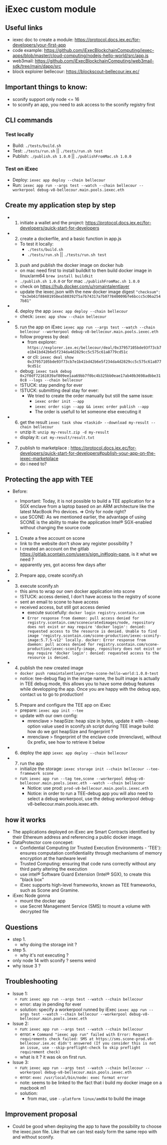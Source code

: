 # iExec custom module

## Useful links

- iexec doc to create a module: https://protocol.docs.iex.ec/for-developers/your-first-app
- code example: https://github.com/iExecBlockchainComputing/iexec-apps/blob/master/cloud-computing/nodejs-hello-world/src/app.js
- web3mail: https://github.com/iExecBlockchainComputing/web3mail-sdk/tree/main/dapp/src
- block exploirer bellecour: https://blockscout-bellecour.iex.ec/

## Important things to know: 

- sconify support only node <= 16
- to sconify an app, you need to ask access to the sconify registry first

## CLI commands

### Test locally

- Build: `./tests/build.sh`
- Test: `./tests/run.sh` || `./tests/run.sh test`
- Publish: `./publish.sh 1.0.0` || `./publishFromMac.sh 1.0.0`

### Test on iExec

- Deploy: `iexec app deploy --chain bellecour`
- Run: `iexec app run --args test --watch --chain bellecour --workerpool debug-v8-bellecour.main.pools.iexec.eth`

## Create my application step by step

- 1. initiate a wallet and the project: https://protocol.docs.iex.ec/for-developers/quick-start-for-developers
- 2. create a dockerfile, and a basic function in app.js
    - To test it locally: 
        - `./tests/build.sh`
        - `./tests/run.sh` || `./tests/run.sh test`
- 3. push and publish the docker image on docker hub
    - on mac need first to install buildkit to then build docker image in linux/arm64 `brew install buildkit`
    - `./publish.sh 1.0.0` or for mac `./publishFromMac.sh 1.0.0`
    - check on https://hub.docker.com/u/romaintalentlayer
    - update the iexec.json with the new docker image digest `"checksum": "0x3eb61f88481958ea580392f5a7b74317a7b077840009bfe6bccc5c06a2547b81"`
- 4. deploy the app `iexec app deploy --chain bellecour`
    - check: `iexec app show --chain bellecour`
- 5. run the app on iExec `iexec app run --args test --watch --chain bellecour --workerpool debug-v8-bellecour.main.pools.iexec.eth`
    - follow progress by deal: 
        - from explorer: `https://explorer.iex.ec/bellecour/deal/0x37957105bde93f73cb7e1b41bd42b6e5f234da4d2829cc5c575c61a8779cd51c`
        - or cli: `iexec deal show 0x37957105bde93f73cb7e1b41bd42b6e5f234da4d2829cc5c575c61a8779cd51c`
    - debug: `iexec task debug 0x2f0df72161039af809ee1aa69bb7f0bc4b325bb0eae17ab40b3698adbbe310c8 --logs --chain bellecour`
    - !STUCK: stay pending for ever
    - !STUCK: submitting deal stay for ever: 
        - We tried to create the order manually but still the same issue: 
            - `iexec order init --app`
            - `iexec order sign --app && iexec order publish --app`
            - The order is usefull to let someone else executing it
- 6. get the result `iexec task show <taskid> --download my-result --chain bellecour`
    - unzip it: `unzip my-result.zip -d my-result`
    - display it: `cat my-result/result.txt`
- 7. publish to marketplace : https://protocol.docs.iex.ec/for-developers/quick-start-for-developers#publish-your-app-on-the-iexec-marketplace
    - do i need to?

## Protecting the app with TEE

- Before: 
    - Important: Today, it is not possible to build a TEE application for a SGX enclave from a laptop based on an ARM architecture like the latest MacBook Pro devices. => Only for node right?
    - use SCONE: As we mentioned earlier, the advantage of using SCONE is the ability to make the application Intel® SGX-enabled without changing the source code

- 1. Create a free account on scone 
    - link to the website don't show any register possibility ? 
    - I created an account on the gitlab https://gitlab.scontain.com/users/sign_in#login-pane, is it what we need ? 
    - apparently yes, got access few days after
- 2. Prepare app, create sconify.sh
- 3. execute sconify.sh
    - this aims to wrap our own docker application into scone
    - !STUCK: access denied, I don't have access to the registry of scone
    - sent an email to scone to have access
    - received access, but still got access denied 
        - execute succefully: `docker login registry.scontain.com`
        - ```Error response from daemon: pull access denied for registry.scontain.com/sconecuratedimages/node, repository does not exist or may require 'docker login': denied: requested access to the resource is denied. Unable to find image 'registry.scontain.com/scone-production/iexec-sconify-image:5.7.5-v12' locally. docker: Error response from daemon: pull access denied for registry.scontain.com/scone-production/iexec-sconify-image, repository does not exist or may require 'docker login': denied: requested access to the resource is denied.```
- 4. publish the new created image
    - `docker push romaintalentlayer/tee-scone-hello-world:1.0.0-test`
    - notice: tee-debug flag in the image name, the built image is actually in TEE debug mode, this allows you to have some debug features while developping the app. Once you are happy with the debug app, contact us to go to production!
- 5. Prepare and configure the TEE app on iExec
    - prepare: `iexec app init --tee`
    - update with our own config: 
        - mrenclave > heapSize: heap size in bytes, update it with --heap option value used in sconify.sh script during TEE image build: how do we got heapSize and fingerprint ?
        - mrenclave > fingerprint of the enclave code (mrenclave), without 0x prefix, see how to retrieve it below
- 6. deploy the app `iexec app deploy --chain bellecour`
- 7. run the app
    - initialize the storage: `iexec storage init --chain bellecour --tee-framework scone`
    - run: `iexec app run --tag tee,scone --workerpool debug-v8-bellecour.main.pools.iexec.eth --watch --chain bellecour`
        - Notice: use prod: `prod-v8-bellecour.main.pools.iexec.eth`
        - Notice: in order to run a TEE-debug app you will also need to select a debug workerpool, use the debug workerpool debug-v8-bellecour.main.pools.iexec.eth.

## how it works

- The applications deployed on iExec are Smart Contracts identified by their Ethereum address and referencing a public docker image.
- DataProtector core concepet: 
    - Confidential Computing (or Trusted Execution Environments - 'TEE'): ensures computation confidentiality through mechanisms of memory encryption at the hardware level
    - Trusted Computing: ensuring that code runs correctly without any third party altering the execution
    - use intel® Software Guard Extension (Intel® SGX), to create this "black box"
    - iExec supports high-level frameworks, known as TEE frameworks, such as Scone and Gramine. 
- iExec Node gonna
    - mount the docker app
    - use Secret Management Service (SMS) to mount a volume with decrypted file



## Questions

- step 1.
    - why doing the storage init ? 
- step 5. 
    - why it's not executing ? 
- only node 14 with sconify ? seems weird
- why issue 3 ?


## Troubleshooting

- Issue 1:
    - run: `iexec app run --args test --watch --chain bellecour`
    - error: stay in pending for ever
    - solution: specify a workerpool runned by iExec `iexec app run --args test --watch --chain bellecour --workerpool debug-v8-bellecour.main.pools.iexec.eth`
- Issue 2:
    - run: `iexec app run --args test --watch --chain bellecour`
    - error: `✖ Command "iexec app run" failed with Error: Request requirements check failed: SMS at https://sms.scone-prod.v8-bellecour.iex.ec didn't answered (If you consider this is not an issue, use --skip-preflight-check to skip preflight requirement check)`
    - what is it ? it was ok on first run.
- Issue 3: 
    - run: `iexec app run --args test --watch --chain bellecour --workerpool debug-v8-bellecour.main.pools.iexec.eth`
    - error: `exec /usr/local/bin/node: exec format error` 
    - note: seems to be linked to the fact that i build my docker image on a macbook m1
    - solution: 
        - from mac, use `--platform linux/amd64` to build the image

## Improvement proposal

- Could be good when deploying the app to have the possibility to choose the iexec.json file. Like that we can test easly form the same repo with and without sconify.